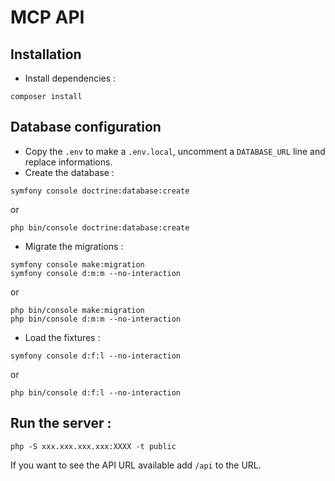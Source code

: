 # MCP API

## Installation

- Install dependencies :

```
composer install
```

## Database configuration

- Copy the `.env` to make a `.env.local`, uncomment a `DATABASE_URL` line and replace informations.
- Create the database :

```
symfony console doctrine:database:create
```
or
```
php bin/console doctrine:database:create
```

- Migrate the migrations :

```
symfony console make:migration
symfony console d:m:m --no-interaction
```
or
```
php bin/console make:migration
php bin/console d:m:m --no-interaction
```

- Load the fixtures :

```
symfony console d:f:l --no-interaction
```
or
```
php bin/console d:f:l --no-interaction
```

## Run the server :

```
php -S xxx.xxx.xxx.xxx:XXXX -t public
```

If you want to see the API URL available add `/api` to the URL.
